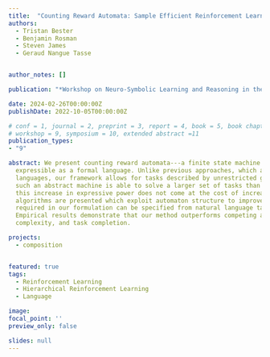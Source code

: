 ```yaml
---
title:  "Counting Reward Automata: Sample Efficient Reinforcement Learning Through the Exploitation of Reward Function Structure"
authors:
  - Tristan Bester
  - Benjamin Rosman
  - Steven James
  - Geraud Nangue Tasse


author_notes: []

publication: "*Workshop on Neuro-Symbolic Learning and Reasoning in the Era of Large Language Models at AAAI*"

date: 2024-02-26T00:00:00Z
publishDate: 2022-10-05T00:00:00Z

# conf = 1, journal = 2, preprint = 3, report = 4, book = 5, book chapter = 6, thesis = 7, patent = 8
# workshop = 9, symposium = 10, extended abstract =11
publication_types:
- "9"

abstract: We present counting reward automata---a finite state machine variant capable of modelling any reward function 
  expressible as a formal language. Unlike previous approaches, which are limited to the expression of tasks as regular 
  languages, our framework allows for tasks described by unrestricted grammars. We prove that an agent equipped with 
  such an abstract machine is able to solve a larger set of tasks than those utilising current approaches. We show that
  this increase in expressive power does not come at the cost of increased automaton complexity. A selection of learning
  algorithms are presented which exploit automaton structure to improve sample efficiency. We show that the state machines 
  required in our formulation can be specified from natural language task descriptions using large language models.
  Empirical results demonstrate that our method outperforms competing approaches in terms of sample efficiency, automaton
  complexity, and task completion.

projects:
  - composition


featured: true
tags:
  - Reinforcement Learning
  - Hierarchical Reinforcement Learning
  - Language

image:
focal_point: ''
preview_only: false

slides: null
---
```

